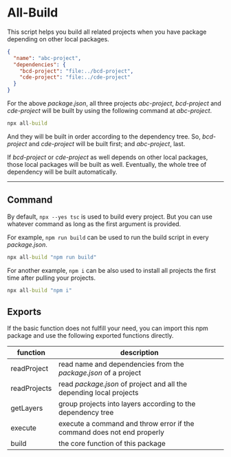 # All-Build

This script helps you build all related projects when you have package depending on other local packages.

```json
{
  "name": "abc-project",
  "dependencies": {
    "bcd-project": "file:../bcd-project",
    "cde-project": "file:../cde-project"
  }
}
```

For the above _package.json_, all three projects _abc-project_, _bcd-project_ and _cde-project_ will be built by using the following command at _abc-project_.

```cmd
npx all-build
```

And they will be built in order according to the dependency tree. So, _bcd-project_ and _cde-project_ will be built first; and _abc-project_, last.

If _bcd-project_ or _cde-project_ as well depends on other local packages, those local packages will be built as well. Eventually, the whole tree of dependency will be built automatically.

---

## Command

By default, `npx --yes tsc` is used to build every project. But you can use whatever command as long as the first argument is provided.

For example, `npm run build` can be used to run the build script in every _package.json_.

```cmd
npx all-build "npm run build"
```

For another example, `npm i` can be also used to install all projects the first time after pulling your projects.

```cmd
npx all-build "npm i"
```

## Exports

If the basic function does not fulfill your need, you can import this npm package and use the following exported functions directly.

| function     | description                                                            |
| ------------ | ---------------------------------------------------------------------- |
| readProject  | read name and dependencies from the _package.json_ of a project        |
| readProjects | read _package.json_ of project and all the depending local projects    |
| getLayers    | group projects into layers according to the dependency tree            |
| execute      | execute a command and throw error if the command does not end properly |
| build        | the core function of this package                                      |
